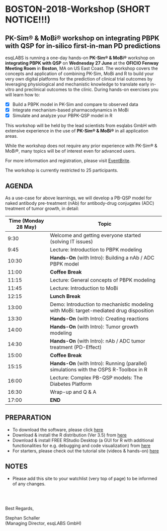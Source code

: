 # BOSTON-2018-Workshop (SHORT NOTICE!!!)

## PK-Sim® &amp; MoBi® workshop on integrating PBPK with QSP for in-silico first-in-man PD predictions 

esqLABS is running a one-day hands-on **PK-Sim® & MoBi®** workshop on **integrating PBPK with QSP** on **Wednesday 27 June** at the **OFICIO Fenway Meeting Room** in **Boston**, MA on US East Coast. The workshop covers the concepts and application of combining PK-Sim, MoBi and R to build your very own digital platforms for the prediction of clinical trial outcomes by leveraging physiological and mechanistic knowledge to translate early in-vitro and preclinical outcomes to the clinic. During hands-on exercises you will learn how to:

- [x] Build a PBPK model in PK-Sim and compare to observed data
- [x] Integrate mechanism-based pharmacodynamics in MoBi
- [x] Simulate and analyze your PBPK-QSP model in R

This workshop will be held by the lead scientists from esqlabs GmbH with extensive experience in the use of **PK-Sim® & MoBi®** in all application areas. 

While the workshop does not require any prior experience with PK-Sim® & MoBi®, many topics will be of interest even for advanced users.

For more information and registration, please visit [EventBrite](https://www.eventbrite.com/e/pk-sim-mobi-workshop-on-integrating-pbpk-with-qsp-tickets-46881000334?ref=ebtnebtckt).

The workshop is currently restricted to 25 participants.

## AGENDA

As a use-case for above learnings, we will develop a PB-QSP model for naked antibody pre-treatment (nAb) for antibody-drug conjugates (ADC) treatment of tumor growth, in detail:

| Time (Monday 28 May) | Topic |
| ------------- | ------------- |
| 9:30 | Welcome and getting everyone started (solving IT issues) |
| 9:45 | Lecture: Introduction to PBPK modeling|
| 10:30 | **Hands-On** (with Intro): Building a nAb / ADC PBPK model |
| 11:00 | **Coffee Break** |
| 11:15 | Lecture: General concepts of PBPK modeling|
| 11:45 | Lecture: Introduction to MoBi |
| 12:15 | **Lunch Break** |
| 13:00 | Demo: Introduction to mechanistic modeling with MoBi: target-mediated drug disposition |
| 13:30 | **Hands-On** (with Intro): Creating reactions |
| 14:00 | **Hands-On** (with Intro): Tumor growth modeling |
| 14:30 | **Hands-On** (with Intro): nAb / ADC tumor treatment (PD-Effect) |
| 15:00 | **Coffee Break** |
| 15:15 | **Hands-On** (with Intro): Running (parallel) simulations with the OSPS R-Toolbox in R |
| 16:00 | Lecture: Complex PB-QSP models: The Diabetes Platform |
| 16:30 | Wrap-up and Q & A |
| 17:00 | **END** |

## PREPARATION

- To download the software, please click [here]( http://setup.open-systems-pharmacology.org )
- Download & install the R distribution (Ver 3.5) from [here](https://cran.r-project.org/bin/windows/base/ )
- Download & install FREE RStudio Desktop (a GUI for R with additional functionalities for e.g. debugging and code visualization) from [here]( https://www.rstudio.com/products/rstudio/download/ )
- For starters, please check out the tutorial site (videos &amp; hands-on) [here](http://www.open-systems-pharmacology.org/#tutorials)

## NOTES

- Please add this site to your watchlist (very top of page) to be informed of any changes.

<br />
<br />

Best Regards,

Stephan Schaller <br />
(Managing Director, esqLABS GmbH)
